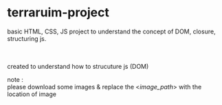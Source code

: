 # terraruim-project
basic HTML, CSS, JS project to understand the concept of DOM, closure, structuring js.

<br><br>
created to understand how to strucuture js (DOM)
<br>

note :<br>
please download some images & replace the <_image_path_> with the location of image
